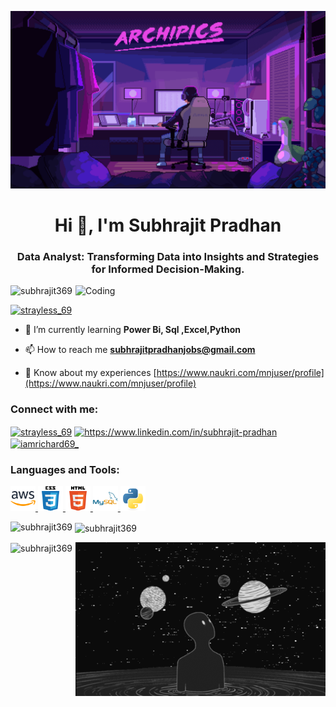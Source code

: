 [![MasterHead](https://github.com/subhrajit369/subhrajit369/blob/main/banner.gif)](https://github.com/subhrajit369/subhrajit369/blob/main/banner.gif)
<h1 align="center">Hi 👋, I'm Subhrajit Pradhan</h1>
<h3 align="center">Data Analyst: Transforming Data into Insights and Strategies for Informed Decision-Making.</h3>
<img align="right" alt="Coding" width="400" src="https://github.com/subhrajit369/subhrajit369/blob/main/Pkg.gif">

<p align="left"> <img src="https://komarev.com/ghpvc/?username=subhrajit369&label=Profile%20views&color=0e75b6&style=flat" alt="subhrajit369" /> </p>

<p align="left"> <a href="https://twitter.com/strayless_69" target="blank"><img src="https://img.shields.io/twitter/follow/strayless_69?logo=twitter&style=for-the-badge" alt="strayless_69" /></a> </p>

- 🌱 I’m currently learning **Power Bi, Sql ,Excel,Python**

- 📫 How to reach me **subhrajitpradhanjobs@gmail.com**

- 📄 Know about my experiences [https://www.naukri.com/mnjuser/profile](https://www.naukri.com/mnjuser/profile)

<h3 align="left">Connect with me:</h3>
<p align="left">
<a href="https://twitter.com/strayless_69" target="blank"><img align="center" src="https://raw.githubusercontent.com/rahuldkjain/github-profile-readme-generator/master/src/images/icons/Social/twitter.svg" alt="strayless_69" height="30" width="40" /></a>
<a href="https://linkedin.com/in/https://www.linkedin.com/in/subhrajit-pradhan" target="blank"><img align="center" src="https://raw.githubusercontent.com/rahuldkjain/github-profile-readme-generator/master/src/images/icons/Social/linked-in-alt.svg" alt="https://www.linkedin.com/in/subhrajit-pradhan" height="30" width="40" /></a>
<a href="https://instagram.com/iamrichard69_" target="blank"><img align="center" src="https://raw.githubusercontent.com/rahuldkjain/github-profile-readme-generator/master/src/images/icons/Social/instagram.svg" alt="iamrichard69_" height="30" width="40" /></a>
</p>

<h3 align="left">Languages and Tools:</h3>
<p align="left"> <a href="https://aws.amazon.com" target="_blank" rel="noreferrer"> <img src="https://raw.githubusercontent.com/devicons/devicon/master/icons/amazonwebservices/amazonwebservices-original-wordmark.svg" alt="aws" width="40" height="40"/> </a> <a href="https://www.w3schools.com/css/" target="_blank" rel="noreferrer"> <img src="https://raw.githubusercontent.com/devicons/devicon/master/icons/css3/css3-original-wordmark.svg" alt="css3" width="40" height="40"/> </a> <a href="https://www.w3.org/html/" target="_blank" rel="noreferrer"> <img src="https://raw.githubusercontent.com/devicons/devicon/master/icons/html5/html5-original-wordmark.svg" alt="html5" width="40" height="40"/> </a> <a href="https://www.mysql.com/" target="_blank" rel="noreferrer"> <img src="https://raw.githubusercontent.com/devicons/devicon/master/icons/mysql/mysql-original-wordmark.svg" alt="mysql" width="40" height="40"/> </a> <a href="https://www.python.org" target="_blank" rel="noreferrer"> <img src="https://raw.githubusercontent.com/devicons/devicon/master/icons/python/python-original.svg" alt="python" width="40" height="40"/> </a> </p>

<p><img align="left" src="https://github-readme-stats.vercel.app/api/top-langs?username=subhrajit369&show_icons=true&locale=en&layout=compact" alt="subhrajit369" /></p>

<p>&nbsp;<img align="center" src="https://github-readme-stats.vercel.app/api?username=subhrajit369&show_icons=true&locale=en" alt="subhrajit369" /></p>
<img align="right" alt="Coding" width="400" src="https://github.com/subhrajit369/subhrajit369/blob/main/sky.gif">

<p><img align="center" src="https://github-readme-streak-stats.herokuapp.com/?user=subhrajit369&" alt="subhrajit369" /></p>
